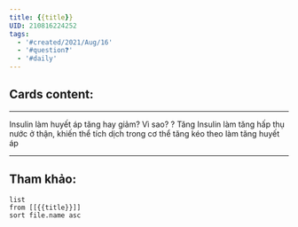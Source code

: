 ```yaml
---
title: {{title}}
UID: 210816224252
tags:
  - '#created/2021/Aug/16'
  - '#question❓'
  - '#daily'
---
```


## Cards content:
---

Insulin làm huyết áp tăng hay giảm? Vì sao?
?
Tăng
Insulin làm tăng hấp thụ nước ở thận, khiến thể tích dịch trong cơ thể tăng kéo theo làm tăng huyết áp
<!--SR:!2021-08-22,2,210-->

---


## Tham khảo:
```dataview
list
from [[{{title}}]]
sort file.name asc
```